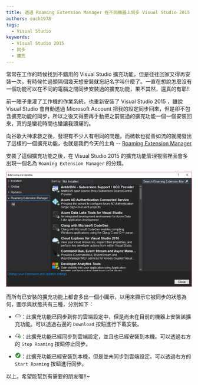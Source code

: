 ```yaml
---
title: 透過 Roaming Extension Manager 在不同機器上同步 Visual Studio 2015 的擴充功能
authors: ouch1978
tags:
  - Visual Studio
keywords:
  - Visual Studio 2015
  - 同步
  - 擴充
---
```


常常在工作的時候找到不錯用的 Visual Studio 擴充功能，但是往往回家又得再安裝一次，有時候忙過頭隔個幾天想安裝就忘記名字叫什麼了。一直在想說怎麼沒有一個功能可以在不同的電腦之間同步安裝過的擴充功能，果不其然，還真的有耶!!

前一陣子重灌了工作機的作業系統，也重新安裝了 Visual Studio 2015 ，雖說 Visual Studio 會自動透過 Microsoft Account 把我的設定同步回來，但是卻不包含擴充功能的同步，所以之後又得要再手動把之前裝過的擴充功能一個一個安裝回來，真的是蠻花時間也蠻讓我頭痛的。

向谷歌大神求救之後，發現有不少人有相同的問題，而微軟也從善如流的就開發出了這樣的一個擴充功能，也就是我們今天的主角 -- [Roaming Extension Manager](https://visualstudiogallery.msdn.microsoft.com/7b421a95-c32c-4433-a2be-a41b276013ab "Roaming Extension Manager")

安裝了這個擴充功能之後，在 Visual Studio 2015 的擴充功能管理視窗裡面會多出現一個名為 `Roaming Extension Manager` 的分類。

![Roaming Extension Manager 設定面版](roaming-extension-manager.png)

而所有已安裝的擴充功能上都會多出一個小圖示，以用來顯示它被同步的狀態為何，圖示與狀態共有三種，分別如下：

- ![Roamed](cloud.png)：此擴充功能已同步到你的雲端設定中，但是尚未在目前的機器上安裝該擴充功能。可以透過右邊的 `Download` 按鈕進行下載安裝。

- ![Roamed & Installed](Cloud%20n%20Checkbox.png)：此擴充功能已經同步到雲端設定，並且也已經安裝到本機。可以透過右方的 `Stop Roaming` 按鈕停止同步。

- ![Installed](Checkbox.png)：此擴充功能已經安裝到本機，但是並未同步到雲端設定。可以透過右方的 `Start Roaming` 按鈕進行同步。

以上。希望能幫到有需要的朋友喔!!~

